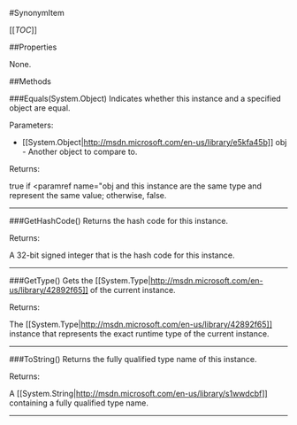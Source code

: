 #SynonymItem

[[_TOC_]]

##Properties

None.


##Methods

###Equals(System.Object)
 Indicates whether this instance and a specified object are equal. 

Parameters: 

* [[System.Object|http://msdn.microsoft.com/en-us/library/e5kfa45b]] obj  -  Another object to compare to.  





Returns:

true if <paramref name="obj and this instance are the same type and represent the same value; otherwise, false. 


---


###GetHashCode()
 Returns the hash code for this instance. 





Returns:

 A 32-bit signed integer that is the hash code for this instance. 


---


###GetType()
Gets the [[System.Type|http://msdn.microsoft.com/en-us/library/42892f65]] of the current instance.





Returns:

The [[System.Type|http://msdn.microsoft.com/en-us/library/42892f65]] instance that represents the exact runtime type of the current instance.


---


###ToString()
 Returns the fully qualified type name of this instance. 





Returns:

A [[System.String|http://msdn.microsoft.com/en-us/library/s1wwdcbf]] containing a fully qualified type name.


---


